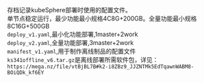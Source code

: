 存档记录kubeSphere部署时使用的配置文件。  
单节点稳定运行，最少功能最小规格4C8G+200GB。全量功能最小规格8C16G+500GB  
`deploy_v1.yaml`,最小化功能部署,1master+2work  
`deploy_v2.yaml`,全量功能部署,3master+2work  
`manifest_v1.yaml`,用于制作离线制品的配置文件  
`ks341offline_v6.tar.gz`是离线部署所需软件包，详见：`https://mega.nz/file/vtBjBL7B#k2-i8ZBz9_JJZNTMk5EdTqawnWABM8-BOiQDk_kf6EY`
